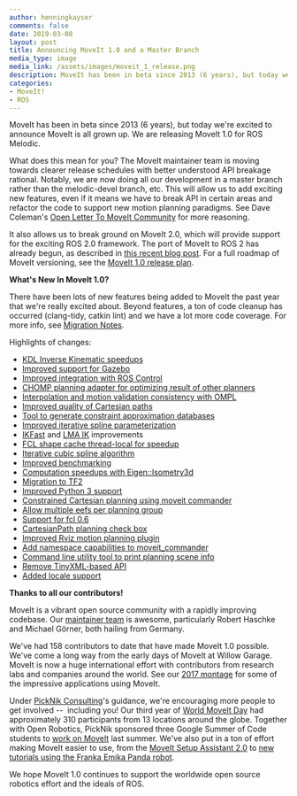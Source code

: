 ```yaml
---
author: henningkayser
comments: false
date: 2019-03-08
layout: post
title: Announcing MoveIt 1.0 and a Master Branch
media_type: image
media_link: /assets/images/moveit_1_release.png
description: MoveIt has been in beta since 2013 (6 years), but today we're excited to announce MoveIt is all grown up. We are releasing MoveIt 1.0 for ROS Melodic.
categories:
- MoveIt!
- ROS
---
```


MoveIt has been in beta since 2013 (6 years), but today we're excited to announce MoveIt is all grown up.
We are releasing MoveIt 1.0 for ROS Melodic. 

What does this mean for you? The MoveIt maintainer team is moving towards clearer release schedules with better understood API breakage rational.
Notably, we are now doing all our development in a master branch rather than the melodic-devel branch, etc.
This will allow us to add exciting new features, even if it means we have to break API in certain areas and refactor the code to support new motion planning paradigms.
See Dave Coleman's [Open Letter To MoveIt Community](https://discourse.ros.org/t/open-letter-to-moveit-community/6779) for more reasoning. 

It also allows us to break ground on MoveIt 2.0, which will provide support for the exciting ROS 2.0 framework.
The port of MoveIt to ROS 2 has already begun, as described in [this recent blog post](https://moveit.ros.org/moveit!/ros/2019/03/01/announcing-the-moveit-2-port.html).
For a full roadmap of MoveIt versioning, see the [MoveIt 1.0 release plan](https://discourse.ros.org/t/versioning-roadmap-moveit-1-0-release-plan/7437).

**What's New In MoveIt 1.0?**

There have been lots of new features being added to MoveIt the past year that we're really excited about.
Beyond features, a ton of code cleanup has occurred (clang-tidy, catkin lint) and we have a lot more code coverage.
For more info, see [Migration Notes](https://github.com/ros-planning/moveit/blob/master/MIGRATION.md).

Highlights of changes:

* [KDL Inverse Kinematic speedups](https://github.com/ros-planning/moveit/pull/1321)
* [Improved support for Gazebo](https://github.com/ros-planning/moveit/pull/1051)
* [Improved integration with ROS Control](https://github.com/ros-planning/moveit/pull/994)
* [CHOMP planning adapter for optimizing result of other planners](https://github.com/ros-planning/moveit/pull/1012)
* [Interpolation and motion validation consistency with OMPL](https://github.com/ros-planning/moveit/pull/869)
* [Improved quality of Cartesian paths](https://github.com/ros-planning/moveit/pull/1293)
* [Tool to generate constraint approximation databases](https://github.com/ros-planning/moveit/pull/1253)
* [Improved iterative spline parameterization](https://github.com/ros-planning/moveit/pull/1298)
* [IKFast](https://github.com/ros-planning/moveit/pull/1320) and [LMA IK](https://github.com/ros-planning/moveit/pull/1318) improvements
* [FCL shape cache thread-local for speedup](https://github.com/ros-planning/moveit/pull/1316)
* [Iterative cubic spline algorithm](https://github.com/ros-planning/moveit/pull/853)
* [Improved benchmarking](https://github.com/ros-planning/moveit/pull/992)
* [Computation speedups with Eigen::Isometry3d](https://github.com/ros-planning/moveit/pull/1096)
* [Migration to TF2](https://github.com/ros-planning/moveit/pull/830)
* [Improved Python 3 support](https://github.com/ros-planning/moveit/pull/1054)
* [Constrained Cartesian planning using moveit commander](https://github.com/ros-planning/moveit/pull/805)
* [Allow multiple eefs per planning group](https://github.com/ros-planning/moveit/pull/1347)
* [Support for fcl 0.6](https://github.com/ros-planning/moveit/pull/1156)
* [CartesianPath planning check box](https://github.com/ros-planning/moveit/pull/1238)
* [Improved Rviz motion planning plugin](https://github.com/ros-planning/moveit/pull/1198)
* [Add namespace capabilities to moveit_commander](https://github.com/ros-planning/moveit/pull/835)
* [Command line utility tool to print planning scene info](https://github.com/ros-planning/moveit/pull/1239)
* [Remove TinyXML-based API](https://github.com/ros-planning/moveit/pull/1254)
* [Added locale support](https://github.com/ros-planning/moveit/pull/1099)

**Thanks to all our contributors!**

MoveIt is a vibrant open source community with a rapidly improving codebase.
Our [maintainer team](https://moveit.ros.org/about/) is awesome, particularly Robert Haschke and Michael Görner, both hailing from Germany. 

We've had 158 contributors to date that have made MoveIt 1.0 possible.
We've come a long way from the early days of MoveIt at Willow Garage.
MoveIt is now a huge international effort with contributors from research labs and companies around the world.
See our [2017 montage](https://moveit.ros.org/moveit!/ros/2017/06/20/videoMontage2017.html) for some of the impressive applications using MoveIt.

Under [PickNik Consulting](https://picknik.ai/)'s guidance, we're encouraging more people to get involved --  including you!
Our third year of [World MoveIt Day](https://moveit.ros.org/moveit!/ros/2018/11/20/wordlmoveitdayreport3.html) had approximately 310 participants from 13 locations around the globe.
Together with Open Robotics, PickNik sponsored three Google Summer of Code students to [work on MoveIt](https://moveit.ros.org/moveit!/ros/2018/05/08/google-summer-of-code.html) last summer.
We've also put in a ton of effort making MoveIt easier to use, from the [MoveIt Setup Assistant 2.0](https://moveit.ros.org/moveit!/ros/2018/10/23/gsoc-2018-setup-assistant-v2.html) to [new tutorials using the Franka Emika Panda robot](https://github.com/ros-planning/moveit_tutorials/pull/166). 

We hope MoveIt 1.0 continues to support the worldwide open source robotics effort and the ideals of ROS.
